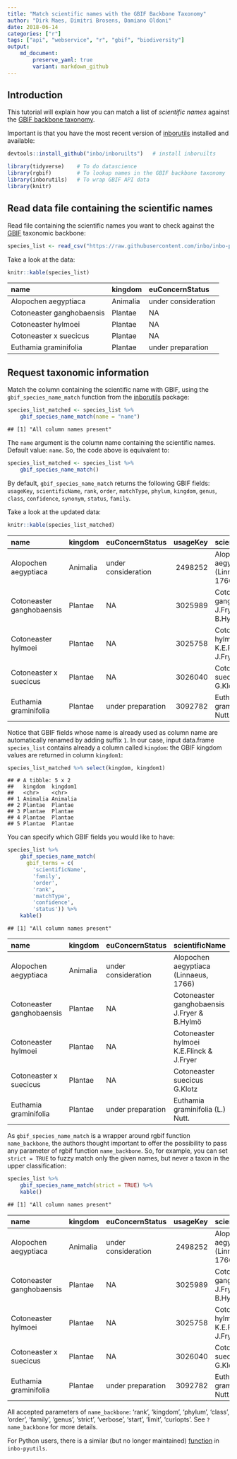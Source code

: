 ```yaml
---
title: "Match scientific names with the GBIF Backbone Taxonomy"
author: "Dirk Maes, Dimitri Brosens, Damiano Oldoni"
date: 2018-06-14
categories: ["r"]
tags: ["api", "webservice", "r", "gbif", "biodiversity"]
output: 
    md_document:
        preserve_yaml: true
        variant: markdown_github
---
```


Introduction
------------

This tutorial will explain how you can match a list of *scientific
names* against the [GBIF backbone
taxonomy](https://www.gbif.org/dataset/d7dddbf4-2cf0-4f39-9b2a-bb099caae36c).

Important is that you have the most recent version of
[inborutils](https://inbo.github.io/inborutils/) installed and
available:

``` r
devtools::install_github("inbo/inboruilts")   # install inboruilts
```

``` r
library(tidyverse)    # To do datascience
library(rgbif)        # To lookup names in the GBIF backbone taxonomy
library(inborutils)   # To wrap GBIF API data
library(knitr)
```

Read data file containing the scientific names
----------------------------------------------

Read file containing the scientific names you want to check against the
[GBIF](https://www.gbif.org/species/search?q=) taxonomic backbone:

``` r
species_list <- read_csv("https://raw.githubusercontent.com/inbo/inbo-pyutils/master/gbif/gbif_name_match/sample.csv", trim_ws = TRUE, col_types = cols())
```

Take a look at the data:

``` r
knitr::kable(species_list)
```

| name                      | kingdom  | euConcernStatus     |
|:--------------------------|:---------|:--------------------|
| Alopochen aegyptiaca      | Animalia | under consideration |
| Cotoneaster ganghobaensis | Plantae  | NA                  |
| Cotoneaster hylmoei       | Plantae  | NA                  |
| Cotoneaster x suecicus    | Plantae  | NA                  |
| Euthamia graminifolia     | Plantae  | under preparation   |

Request taxonomic information
-----------------------------

Match the column containing the scientific name with GBIF, using the
`gbif_species_name_match` function from the
[inborutils](https://inbo.github.io/inborutils/reference/gbif_species_name_match.html)
package:

``` r
species_list_matched <- species_list %>% 
    gbif_species_name_match(name = "name") 
```

    ## [1] "All column names present"

The `name` argument is the column name containing the scientific names.
Default value: `name`. So, the code above is equivalent to:

``` r
species_list_matched <- species_list %>% 
    gbif_species_name_match() 
```

By default, `gbif_species_name_match` returns the following GBIF fields:
`usageKey`, `scientificName`, `rank`, `order`, `matchType`, `phylum`,
`kingdom`, `genus`, `class`, `confidence`, `synonym`, `status`,
`family`.

Take a look at the updated data:

``` r
knitr::kable(species_list_matched)
```

| name                      | kingdom  | euConcernStatus     |  usageKey| scientificName                              | rank    | order        | matchType | phylum       | kingdom1 | genus       | class         |  confidence| synonym | status   | family     |
|:--------------------------|:---------|:--------------------|---------:|:--------------------------------------------|:--------|:-------------|:----------|:-------------|:---------|:------------|:--------------|-----------:|:--------|:---------|:-----------|
| Alopochen aegyptiaca      | Animalia | under consideration |   2498252| Alopochen aegyptiaca (Linnaeus, 1766)       | SPECIES | Anseriformes | EXACT     | Chordata     | Animalia | Alopochen   | Aves          |          98| FALSE   | ACCEPTED | Anatidae   |
| Cotoneaster ganghobaensis | Plantae  | NA                  |   3025989| Cotoneaster ganghobaensis J.Fryer & B.Hylmö | SPECIES | Rosales      | EXACT     | Tracheophyta | Plantae  | Cotoneaster | Magnoliopsida |          98| FALSE   | ACCEPTED | Rosaceae   |
| Cotoneaster hylmoei       | Plantae  | NA                  |   3025758| Cotoneaster hylmoei K.E.Flinck & J.Fryer    | SPECIES | Rosales      | EXACT     | Tracheophyta | Plantae  | Cotoneaster | Magnoliopsida |          98| FALSE   | ACCEPTED | Rosaceae   |
| Cotoneaster x suecicus    | Plantae  | NA                  |   3026040| Cotoneaster suecicus G.Klotz                | SPECIES | Rosales      | EXACT     | Tracheophyta | Plantae  | Cotoneaster | Magnoliopsida |          98| FALSE   | ACCEPTED | Rosaceae   |
| Euthamia graminifolia     | Plantae  | under preparation   |   3092782| Euthamia graminifolia (L.) Nutt.            | SPECIES | Asterales    | EXACT     | Tracheophyta | Plantae  | Euthamia    | Magnoliopsida |          98| FALSE   | ACCEPTED | Asteraceae |

Notice that GBIF fields whose name is already used as column name are
automatically renamed by adding suffix `1`. In our case, input
data.frame `species_list` contains already a column called `kingdom`:
the GBIF kingdom values are returned in column `kingdom1`:

``` r
species_list_matched %>% select(kingdom, kingdom1)
```

    ## # A tibble: 5 x 2
    ##   kingdom  kingdom1
    ##   <chr>    <chr>   
    ## 1 Animalia Animalia
    ## 2 Plantae  Plantae 
    ## 3 Plantae  Plantae 
    ## 4 Plantae  Plantae 
    ## 5 Plantae  Plantae

You can specify which GBIF fields you would like to have:

``` r
species_list %>% 
    gbif_species_name_match(
      gbif_terms = c(
        'scientificName', 
        'family',
        'order',
        'rank',
        'matchType',
        'confidence',
        'status')) %>%
    kable()
```

    ## [1] "All column names present"

| name                      | kingdom  | euConcernStatus     | scientificName                              | family     | order        | rank    | matchType |  confidence| status   |
|:--------------------------|:---------|:--------------------|:--------------------------------------------|:-----------|:-------------|:--------|:----------|-----------:|:---------|
| Alopochen aegyptiaca      | Animalia | under consideration | Alopochen aegyptiaca (Linnaeus, 1766)       | Anatidae   | Anseriformes | SPECIES | EXACT     |          98| ACCEPTED |
| Cotoneaster ganghobaensis | Plantae  | NA                  | Cotoneaster ganghobaensis J.Fryer & B.Hylmö | Rosaceae   | Rosales      | SPECIES | EXACT     |          98| ACCEPTED |
| Cotoneaster hylmoei       | Plantae  | NA                  | Cotoneaster hylmoei K.E.Flinck & J.Fryer    | Rosaceae   | Rosales      | SPECIES | EXACT     |          98| ACCEPTED |
| Cotoneaster x suecicus    | Plantae  | NA                  | Cotoneaster suecicus G.Klotz                | Rosaceae   | Rosales      | SPECIES | EXACT     |          98| ACCEPTED |
| Euthamia graminifolia     | Plantae  | under preparation   | Euthamia graminifolia (L.) Nutt.            | Asteraceae | Asterales    | SPECIES | EXACT     |          98| ACCEPTED |

As `gbif_species_name_match` is a wrapper around rgbif function
`name_backbone`, the authors thought important to offer the possibility
to pass any parameter of rgbif function `name_backbone`. So, for
example, you can set `strict = TRUE` to fuzzy match only the given
names, but never a taxon in the upper classification:

``` r
species_list %>% 
    gbif_species_name_match(strict = TRUE) %>%
    kable()
```

    ## [1] "All column names present"

| name                      | kingdom  | euConcernStatus     |  usageKey| scientificName                              | rank    | order        | matchType | phylum       | kingdom1 | genus       | class         |  confidence| synonym | status   | family     |
|:--------------------------|:---------|:--------------------|---------:|:--------------------------------------------|:--------|:-------------|:----------|:-------------|:---------|:------------|:--------------|-----------:|:--------|:---------|:-----------|
| Alopochen aegyptiaca      | Animalia | under consideration |   2498252| Alopochen aegyptiaca (Linnaeus, 1766)       | SPECIES | Anseriformes | EXACT     | Chordata     | Animalia | Alopochen   | Aves          |          99| FALSE   | ACCEPTED | Anatidae   |
| Cotoneaster ganghobaensis | Plantae  | NA                  |   3025989| Cotoneaster ganghobaensis J.Fryer & B.Hylmö | SPECIES | Rosales      | EXACT     | Tracheophyta | Plantae  | Cotoneaster | Magnoliopsida |          99| FALSE   | ACCEPTED | Rosaceae   |
| Cotoneaster hylmoei       | Plantae  | NA                  |   3025758| Cotoneaster hylmoei K.E.Flinck & J.Fryer    | SPECIES | Rosales      | EXACT     | Tracheophyta | Plantae  | Cotoneaster | Magnoliopsida |          99| FALSE   | ACCEPTED | Rosaceae   |
| Cotoneaster x suecicus    | Plantae  | NA                  |   3026040| Cotoneaster suecicus G.Klotz                | SPECIES | Rosales      | EXACT     | Tracheophyta | Plantae  | Cotoneaster | Magnoliopsida |          99| FALSE   | ACCEPTED | Rosaceae   |
| Euthamia graminifolia     | Plantae  | under preparation   |   3092782| Euthamia graminifolia (L.) Nutt.            | SPECIES | Asterales    | EXACT     | Tracheophyta | Plantae  | Euthamia    | Magnoliopsida |          98| FALSE   | ACCEPTED | Asteraceae |

All accepted parameters of `name_backbone`: ‘rank’, ‘kingdom’, ‘phylum’,
‘class’, ‘order’, ‘family’, ‘genus’, ‘strict’, ‘verbose’, ‘start’,
‘limit’, ‘curlopts’. See `?name_backbone` for more details.

For Python users, there is a similar (but no longer maintained)
[function](https://github.com/inbo/inbo-pyutils/tree/master/gbif/gbif_name_match)
in `inbo-pyutils`.
